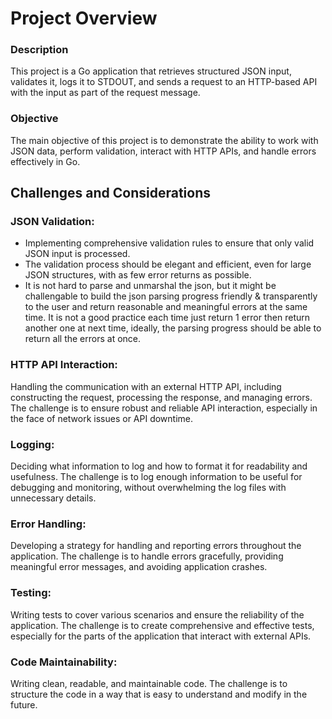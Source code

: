 # Project Overview

### Description
This project is a Go application that retrieves structured JSON input, validates it, logs it to STDOUT, and sends a request to an HTTP-based API with the input as part of the request message.

### Objective
The main objective of this project is to demonstrate the ability to work with JSON data, perform validation, interact with HTTP APIs, and handle errors effectively in Go.

## Challenges and Considerations

### JSON Validation: 
- Implementing comprehensive validation rules to ensure that only valid JSON input is processed.
- The validation process should be elegant and efficient, even for large JSON structures, with as few error returns as possible. 
- It is not hard to parse and unmarshal the json, but it might be challengable to build the json parsing progress friendly & transparently to the user and return reasonable and meaningful errors at the same time. It is not a good practice each time just return 1 error then return another one at next time, ideally, the parsing progress should be able to return all the errors at once.

### HTTP API Interaction: 
Handling the communication with an external HTTP API, including constructing the request, processing the response, and managing errors. The challenge is to ensure robust and reliable API interaction, especially in the face of network issues or API downtime.

### Logging: 
Deciding what information to log and how to format it for readability and usefulness. The challenge is to log enough information to be useful for debugging and monitoring, without overwhelming the log files with unnecessary details.

### Error Handling: 
Developing a strategy for handling and reporting errors throughout the application. The challenge is to handle errors gracefully, providing meaningful error messages, and avoiding application crashes.

### Testing: 
Writing tests to cover various scenarios and ensure the reliability of the application. The challenge is to create comprehensive and effective tests, especially for the parts of the application that interact with external APIs. 

### Code Maintainability: 
Writing clean, readable, and maintainable code. The challenge is to structure the code in a way that is easy to understand and modify in the future.